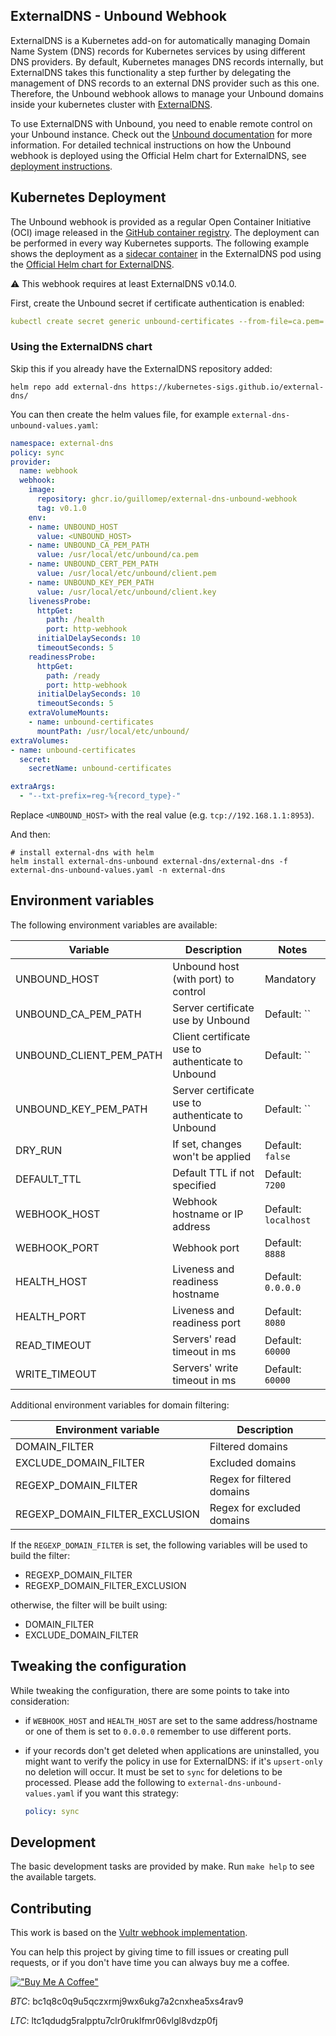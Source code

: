 ExternalDNS - Unbound Webhook
----------------------------------

ExternalDNS is a Kubernetes add-on for automatically managing
Domain Name System (DNS) records for Kubernetes services by using different DNS providers.
By default, Kubernetes manages DNS records internally,
but ExternalDNS takes this functionality a step further by delegating the management of DNS records to an external DNS
provider such as this one.
Therefore, the Unbound webhook allows to manage your
Unbound domains inside your kubernetes cluster with [ExternalDNS](https://github.com/kubernetes-sigs/external-dns).

To use ExternalDNS with Unbound, you need to enable remote control on your
Unbound instance. Check out the [Unbound documentation]() for more information.
For detailed technical instructions on how the Unbound webhook is deployed using the Official Helm chart for ExternalDNS,
see [deployment instructions](#kubernetes-deployment).

## Kubernetes Deployment

The Unbound webhook is provided as a regular Open Container Initiative (OCI) image released in
the [GitHub container registry](https://github.com/guillomep/external-dns-unbound-webhook/pkgs/container/external-dns-unbound-webhook).
The deployment can be performed in every way Kubernetes supports.
The following example shows the deployment as
a [sidecar container](https://kubernetes.io/docs/concepts/workloads/pods/#workload-resources-for-managing-pods) in the
ExternalDNS pod using the [Official Helm chart for ExternalDNS](https://github.com/kubernetes-sigs/external-dns/tree/master/charts/external-dns).

⚠️  This webhook requires at least ExternalDNS v0.14.0.

First, create the Unbound secret if certificate authentication is enabled:

```yaml
kubectl create secret generic unbound-certificates --from-file=ca.pem='<PATH_TO_CA_PEM>' --from-file=client.pem='<PATH_TO_CLIENT_PEM>' --from-file=client.key='<PATH_TO_CLIENT_KEY>' -n external-dns
```

### Using the ExternalDNS chart

Skip this if you already have the ExternalDNS repository added:

```shell
helm repo add external-dns https://kubernetes-sigs.github.io/external-dns/
```

You can then create the helm values file, for example
`external-dns-unbound-values.yaml`:

```yaml
namespace: external-dns
policy: sync
provider:
  name: webhook
  webhook:
    image:
      repository: ghcr.io/guillomep/external-dns-unbound-webhook
      tag: v0.1.0
    env:
    - name: UNBOUND_HOST
      value: <UNBOUND_HOST>
    - name: UNBOUND_CA_PEM_PATH
      value: /usr/local/etc/unbound/ca.pem
    - name: UNBOUND_CERT_PEM_PATH
      value: /usr/local/etc/unbound/client.pem
    - name: UNBOUND_KEY_PEM_PATH
      value: /usr/local/etc/unbound/client.key
    livenessProbe:
      httpGet:
        path: /health
        port: http-webhook
      initialDelaySeconds: 10
      timeoutSeconds: 5
    readinessProbe:
      httpGet:
        path: /ready
        port: http-webhook
      initialDelaySeconds: 10
      timeoutSeconds: 5
    extraVolumeMounts:
    - name: unbound-certificates
      mountPath: /usr/local/etc/unbound/
extraVolumes:
- name: unbound-certificates
  secret:
    secretName: unbound-certificates

extraArgs:
  - "--txt-prefix=reg-%{record_type}-"
```

Replace `<UNBOUND_HOST>` with the real value (e.g. `tcp://192.168.1.1:8953`).

And then:

```shell
# install external-dns with helm
helm install external-dns-unbound external-dns/external-dns -f external-dns-unbound-values.yaml -n external-dns
```

## Environment variables

The following environment variables are available:

| Variable                | Description                                       | Notes                      |
| ----------------------- | ------------------------------------------------- | -------------------------- |
| UNBOUND_HOST            | Unbound host (with port) to control               | Mandatory                  |
| UNBOUND_CA_PEM_PATH     | Server certificate use by Unbound                 | Default: ``                |
| UNBOUND_CLIENT_PEM_PATH | Client certificate use to authenticate to Unbound | Default: ``                |
| UNBOUND_KEY_PEM_PATH    | Server certificate use to authenticate to Unbound | Default: ``                |
| DRY_RUN                 | If set, changes won't be applied                  | Default: `false`           |
| DEFAULT_TTL             | Default TTL if not specified                      | Default: `7200`            |
| WEBHOOK_HOST            | Webhook hostname or IP address                    | Default: `localhost`       |
| WEBHOOK_PORT            | Webhook port                                      | Default: `8888`            |
| HEALTH_HOST             | Liveness and readiness hostname                   | Default: `0.0.0.0`         |
| HEALTH_PORT             | Liveness and readiness port                       | Default: `8080`            |
| READ_TIMEOUT            | Servers' read timeout in ms                       | Default: `60000`           |
| WRITE_TIMEOUT           | Servers' write timeout in ms                      | Default: `60000`           |

Additional environment variables for domain filtering:

| Environment variable           | Description                        |
| ------------------------------ | ---------------------------------- |
| DOMAIN_FILTER                  | Filtered domains                   |
| EXCLUDE_DOMAIN_FILTER          | Excluded domains                   |
| REGEXP_DOMAIN_FILTER           | Regex for filtered domains         |
| REGEXP_DOMAIN_FILTER_EXCLUSION | Regex for excluded domains         |

If the `REGEXP_DOMAIN_FILTER` is set, the following variables will be used to
build the filter:

 - REGEXP_DOMAIN_FILTER
 - REGEXP_DOMAIN_FILTER_EXCLUSION

 otherwise, the filter will be built using:

 - DOMAIN_FILTER
 - EXCLUDE_DOMAIN_FILTER

## Tweaking the configuration

While tweaking the configuration, there are some points to take into
consideration:

- if `WEBHOOK_HOST` and `HEALTH_HOST` are set to the same address/hostname or
  one of them is set to `0.0.0.0` remember to use different ports.
- if your records don't get deleted when applications are uninstalled, you
  might want to verify the policy in use for ExternalDNS: if it's `upsert-only`
  no deletion will occur. It must be set to `sync` for deletions to be
  processed. Please add the following to `external-dns-unbound-values.yaml` if
  you want this strategy:

  ```yaml
  policy: sync
  ```

## Development

The basic development tasks are provided by make. Run `make help` to see the
available targets.

## Contributing

This work is based on the [Vultr webhook implementation](https://github.com/vultr/external-dns-vultr-webhook/tree/main).

You can help this project by giving time to fill issues or creating pull requests, or if you don't have time you can always buy me a coffee.

[!["Buy Me A Coffee"](https://www.buymeacoffee.com/assets/img/custom_images/orange_img.png)](https://buymeacoffee.com/guillomep)

*BTC*: bc1q8c0q9u5qczxrmj9wx6ukg7a2cnxhea5xs4rav9

*LTC*: ltc1qdudg5ralpptu7clr0ruklfmr06vlgl8vdzp0fj

